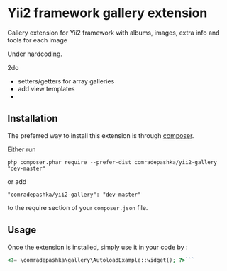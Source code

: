 Yii2 framework gallery extension
=================
Gallery extension for Yii2 framework with albums, images, extra info and tools for each image

Under hardcoding.

2do
 - setters/getters for array galleries
 - add view templates
 - 

Installation
------------

The preferred way to install this extension is through [composer](http://getcomposer.org/download/).

Either run

```
php composer.phar require --prefer-dist comradepashka/yii2-gallery "dev-master"
```

or add

```
"comradepashka/yii2-gallery": "dev-master"
```

to the require section of your `composer.json` file.


Usage
-----

Once the extension is installed, simply use it in your code by  :

```php
<?= \comradepashka\gallery\AutoloadExample::widget(); ?>```